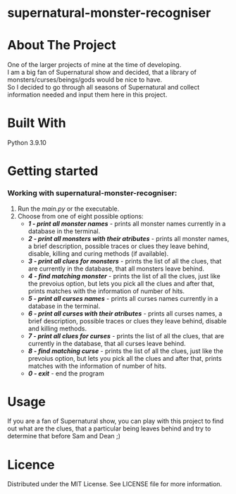# supernatural-monster-recogniser

# About The Project
One of the larger projects of mine at the time of developing.  
I am a big fan of Supernatural show and decided, that a library of monsters/curses/beings/gods would be nice to have.  
So I decided to go through all seasons of Supernatural and collect information needed and input them here in this project.  


# Built With
Python 3.9.10

# Getting started

### Working with supernatural-monster-recogniser:
1. Run the *main.py* or the executable.
2. Choose from one of eight possible options:
    - ***1 - print all monster names*** - prints all monster names currently in a database in the terminal.
    - ***2 - print all monsters with their atributes*** - prints all monster names, a brief description, possible traces or clues they leave behind, disable, killing and curing methods (if available).
    - ***3 - print all clues for monsters*** - prints the list of all the clues, that are currently in the database, that all monsters leave behind.
    - ***4 - find matching monster*** - prints the list of all the clues, just like the prevoius option, but lets you pick all the clues and after that, prints matches with the information of number of hits.
    - ***5 - print all curses names*** - prints all curses names currently in a database in the terminal.
    - ***6 - print all curses with their atributes*** - prints all curses names, a brief description, possible traces or clues they leave behind, disable and killing methods.
    - ***7 - print all clues for curses*** - prints the list of all the clues, that are currently in the database, that all curses leave behind.
    - ***8 - find matching curse*** - prints the list of all the clues, just like the prevoius option, but lets you pick all the clues and after that, prints matches with the information of number of hits.
    - ***0 - exit*** - end the program

# Usage
If you are a fan of Supernatural show, you can play with this project to find out what are the clues, that a particular being leaves behind and try to determine that before Sam and Dean ;)  


# Licence
Distributed under the MIT License. See LICENSE file for more information.
